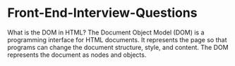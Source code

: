 # Front-End-Interview-Questions

What is the DOM in HTML?
The Document Object Model (DOM) is a programming interface for HTML documents. It represents the page so that programs can change the document structure, style, and content. The DOM represents the document as nodes and objects.
